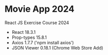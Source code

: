 # Movie App 2024
React JS Exercise Course 2024

- React 18.3.1
- Prop-types 15.8.1
- Axios 1.7.7
('npm install axios')
- JSON Viewer 0.18.1
(Chrome Web Store Add)